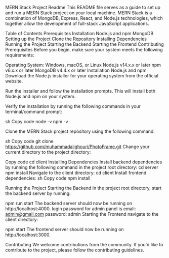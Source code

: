 MERN Stack Project Readme
This README file serves as a guide to set up and run a MERN Stack project on your local machine. MERN Stack is a combination of MongoDB, Express, React, and Node.js technologies, which together allow the development of full-stack JavaScript applications.

Table of Contents
Prerequisites
Installation
Node.js and npm
MongoDB
Setting up the Project
Clone the Repository
Installing Dependencies
Running the Project
Starting the Backend
Starting the Frontend
Contributing
Prerequisites
Before you begin, make sure your system meets the following requirements:

Operating System: Windows, macOS, or Linux
Node.js v14.x.x or later
npm v6.x.x or later
MongoDB v4.4.x or later
Installation
Node.js and npm
Download the Node.js installer for your operating system from the official website.

Run the installer and follow the installation prompts. This will install both Node.js and npm on your system.

Verify the installation by running the following commands in your terminal/command prompt:

sh
Copy code
node -v
npm -v

Clone the MERN Stack project repository using the following command:

sh
Copy code
git clone https://github.com/muhammadalighouri/PhotoFrame.git
Change your current directory to the project directory:

Copy code
cd client
Installing Dependencies
Install backend dependencies by running the following command in the project root directory:
cd server
npm install
Navigate to the client directory:
cd client
Install frontend dependencies:
sh
Copy code
npm install

Running the Project
Starting the Backend
In the project root directory, start the backend server by running:

npm run start
The backend server should now be running on http://localhost:4000.
login password for admin panel is
emali: admin@gmail.com
password: admin
Starting the Frontend
navigate to the client directory:

npm start
The frontend server should now be running on http://localhost:3000.

Contributing
We welcome contributions from the community. If you'd like to contribute to the project, please follow the contributing guidelines.
